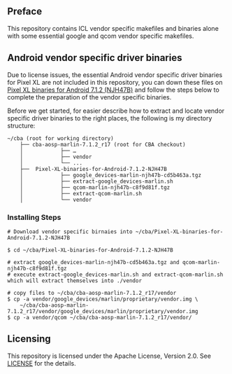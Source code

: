 ## Preface

This repository contains ICL vendor specific makefiles and binaries alone with some essential google and qcom vendor specific makefiles.

## Android vendor specific driver binaries

Due to license issues, the essential Android vendor specific driver binaries for Pixel XL are not included in this repository, you can down these files on [Pixel XL binaries for Android 7.1.2 \(NJH47B\)](https://developers.google.com/android/drivers#marlinnjh47b) and follow the steps below to complete the preparation of the vendor specific binaries.

Before we get started, for easier describe how to extract and locate vendor specific driver binaries to the right places, the following is my directory structure:

```shell
~/cba (root for working directory)
    ├── cba-aosp-marlin-7.1.2_r17 (root for CBA checkout)
    │            ├── …
    │            ├── vendor
    │            └── ...
    ├──  Pixel-XL-binaries-for-Android-7.1.2-NJH47B
    │            ├── google_devices-marlin-njh47b-cd5b463a.tgz
    │            ├── extract-google_devices-marlin.sh
    │            ├── qcom-marlin-njh47b-c8f9d81f.tgz
    │            ├── extract-qcom-marlin.sh
    │            └── vendor
```

### Installing Steps
```shell
# Download vendor specific birnaies into ~/cba/Pixel-XL-binaries-for-Android-7.1.2-NJH47B

$ cd ~/cba/Pixel-XL-binaries-for-Android-7.1.2-NJH47B

# extract google_devices-marlin-njh47b-cd5b463a.tgz and qcom-marlin-njh47b-c8f9d81f.tgz
# execute extract-google_devices-marlin.sh and extract-qcom-marlin.sh which will extract themselves into ./vendor

# copy files to ~/cba/cba-aosp-marlin-7.1.2_r17/vendor
$ cp -a vendor/google_devices/marlin/proprietary/vendor.img \
    ~/cba/cba-aosp-marlin-7.1.2_r17/vendor/google_devices/marlin/proprietary/vendor.img
$ cp -a vendor/qcom ~/cba/cba-aosp-marlin-7.1.2_r17/vendor/
```

## Licensing

This repository is licensed under the Apache License, Version 2.0. See [LICENSE](https://github.com/clondroid/android_vendor_marlin_7/blob/master/LICENSE) for the details.
